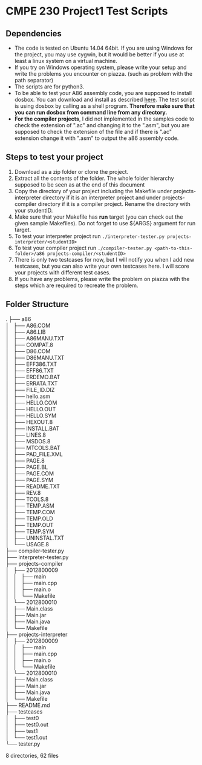 # CMPE 230 Project1 Test Scripts
## Dependencies

 - The code is tested on Ubuntu 14.04 64bit. If you are using Windows for the project, you may use cygwin, but it would be better if you use at least a linux system on a virtual machine.
 - If you try on Windows operating system, please write your setup and write the problems you encounter on piazza. (such as problem with the path separator)
 - The scripts are for python3.
 - To be able to test your A86 assembly code, you are supposed to install dosbox. You can download and install as described [here](https://www.dosbox.com/wiki/Basic_Setup_and_Installation_of_DosBox). The test script is using dosbox by calling as a shell program. **Therefore make sure that you can run dosbox from command line from any directory.**
 - **For the compiler projects**, I did not implemented in the samples code to check the extension of ".ac" and changing it to the ".asm", but you are supposed to check the extension of the file and if there is ".ac" extension change it with ".asm" to output the a86 assembly code.

## Steps to test your project
 1. Download as a zip folder or clone the project.
 2. Extract all the contents of the folder. The whole folder hierarchy supposed to be seen as at the end of this document
 3. Copy the directory of your project including the Makefile under projects-interpreter directory if it is an interpreter project and under projects-compiler directory if it is a compiler project. Rename the directory with your studentID.
 4. Make sure that your Makefile has **run** target (you can check out the given sample Makefiles). Do not forget to use ${ARGS} argument for run target.
 5. To test your interpreter project run `./interpreter-tester.py projects-interpreter/<studentID>`
 6. To test your compiler project run `./compiler-tester.py <path-to-this-folder>/a86 projects-compiler/<studentID>`
 7. There is only two testcases for now, but I will notify you when I add new testcases, but you can also write your own testcases here. I will score your projects with different test cases.
 8. If you have any problems, please write the problem on piazza with the steps which are required to recreate the problem.

## Folder Structure

.
├── a86  
│   ├── A86.COM  
│   ├── A86.LIB  
│   ├── A86MANU.TXT  
│   ├── COMPAT.8  
│   ├── D86.COM  
│   ├── D86MANU.TXT  
│   ├── EFF386.TXT  
│   ├── EFF86.TXT  
│   ├── ERDEMO.BAT  
│   ├── ERRATA.TXT  
│   ├── FILE_ID.DIZ  
│   ├── hello.asm  
│   ├── HELLO.COM  
│   ├── HELLO.OUT  
│   ├── HELLO.SYM  
│   ├── HEXOUT.8  
│   ├── INSTALL.BAT  
│   ├── LINES.8  
│   ├── MSDOS.8  
│   ├── MTCOLS.BAT  
│   ├── PAD_FILE.XML  
│   ├── PAGE.8  
│   ├── PAGE.BL  
│   ├── PAGE.COM  
│   ├── PAGE.SYM  
│   ├── README.TXT  
│   ├── REV.8  
│   ├── TCOLS.8  
│   ├── TEMP.ASM  
│   ├── TEMP.COM  
│   ├── TEMP.OLD  
│   ├── TEMP.OUT  
│   ├── TEMP.SYM  
│   ├── UNINSTAL.TXT  
│   └── USAGE.8  
├── compiler-tester.py  
├── interpreter-tester.py  
├── projects-compiler  
│   ├── 2012800009  
│   │   ├── main  
│   │   ├── main.cpp  
│   │   ├── main.o  
│   │   └── Makefile  
│   └── 2012800010  
│       ├── Main.class  
│       ├── Main.jar  
│       ├── Main.java  
│       └── Makefile  
├── projects-interpreter  
│   ├── 2012800009  
│   │   ├── main  
│   │   ├── main.cpp  
│   │   ├── main.o  
│   │   └── Makefile  
│   └── 2012800010  
│       ├── Main.class  
│       ├── Main.jar  
│       ├── Main.java  
│       └── Makefile  
├── README.md  
├── testcases  
│   ├── test0  
│   ├── test0.out  
│   ├── test1  
│   └── test1.out  
└── tester.py  
  
8 directories, 62 files   
